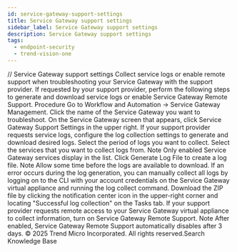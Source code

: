 ```yaml
---
id: service-gateway-support-settings
title: Service Gateway support settings
sidebar_label: Service Gateway support settings
description: Service Gateway support settings
tags:
  - endpoint-security
  - trend-vision-one
---
```


/*<![CDATA[*/ $('#title').html($('meta[name=map-description]').attr('content')); /*]]>*/ Service Gateway support settings Collect service logs or enable remote support when troubleshooting your Service Gateway with the support provider. If requested by your support provider, perform the following steps to generate and download service logs or enable Service Gateway Remote Support. Procedure Go to Workflow and Automation → Service Gateway Management. Click the name of the Service Gateway you want to troubleshoot. On the Service Gateway screen that appears, click Service Gateway Support Settings in the upper right. If your support provider requests service logs, configure the log collection settings to generate and download desired logs. Select the period of logs you want to collect. Select the services that you want to collect logs from. Note Only enabled Service Gateway services display in the list. Click Generate Log File to create a log file. Note Allow some time before the logs are available to download. If an error occurs during the log generation, you can manually collect all logs by logging on to the CLI with your account credentials on the Service Gateway virtual appliance and running the log collect command. Download the ZIP file by clicking the notification center icon in the upper-right corner and locating "Successful log collection" on the Tasks tab. If your support provider requests remote access to your Service Gateway virtual appliance to collect information, turn on Service Gateway Remote Support. Note After enabled, Service Gateway Remote Support automatically disables after 3 days. © 2025 Trend Micro Incorporated. All rights reserved.Search Knowledge Base